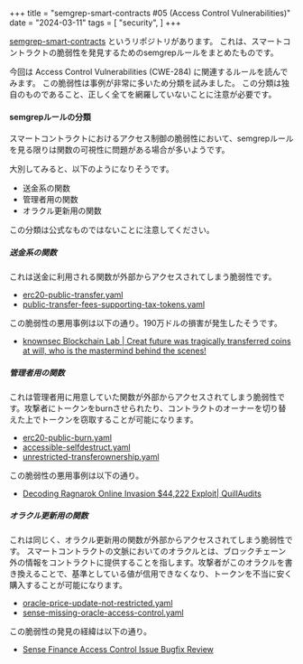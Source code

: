 +++
title = "semgrep-smart-contracts #05 (Access Control Vulnerabilities)"
date = "2024-03-11"
tags = [
    "security",
]
+++

[semgrep-smart-contracts](https://github.com/Raz0r/semgrep-smart-contracts) というリポジトリがあります。
これは、スマートコントラクトの脆弱性を発見するためのsemgrepルールをまとめたものです。

今回は Access Control Vulnerabilities (CWE-284) に関連するルールを読んでみます。
この脆弱性は事例が非常に多いため分類を試みました。
この分類は独自のものであること、正しく全てを網羅していないことに注意が必要です。

#### semgrepルールの分類

スマートコントラクトにおけるアクセス制御の脆弱性において、semgrepルールを見る限りは関数の可視性に問題がある場合が多いようです。

大別してみると、以下のようになりそうです。

- 送金系の関数
- 管理者用の関数
- オラクル更新用の関数

この分類は公式なものではないことに注意してください。

##### 送金系の関数

これは送金に利用される関数が外部からアクセスされてしまう脆弱性です。

- [erc20-public-transfer.yaml](https://github.com/Decurity/semgrep-smart-contracts/blob/fb57672c3dbee3fc1417e95034d80a7a62401c4c/solidity/security/erc20-public-transfer.yaml)
- [public-transfer-fees-supporting-tax-tokens.yaml](https://github.com/Decurity/semgrep-smart-contracts/blob/fb57672c3dbee3fc1417e95034d80a7a62401c4c/solidity/security/public-transfer-fees-supporting-tax-tokens.yaml)

この脆弱性の悪用事例は以下の通り。190万ドルの損害が発生したそうです。

- [knownsec Blockchain Lab | Creat future was tragically transferred coins at will, who is the mastermind behind the scenes!](https://medium.com/@Knownsec_Blockchain_Lab/creat-future-was-tragically-transferred-coins-at-will-who-is-the-mastermind-behind-the-scenes-8ad42a7af814)

##### 管理者用の関数

これは管理者用に用意していた関数が外部からアクセスされてしまう脆弱性です。攻撃者にトークンをburnさせられたり、コントラクトのオーナーを切り替えた上でトークンを窃取することが可能になります。

- [erc20-public-burn.yaml](https://github.com/Decurity/semgrep-smart-contracts/blob/fb57672c3dbee3fc1417e95034d80a7a62401c4c/solidity/security/erc20-public-burn.yaml)
- [accessible-selfdestruct.yaml](https://github.com/Decurity/semgrep-smart-contracts/blob/fb57672c3dbee3fc1417e95034d80a7a62401c4c/solidity/security/accessible-selfdestruct.yaml)
- [unrestricted-transferownership.yaml](https://github.com/Decurity/semgrep-smart-contracts/blob/fb57672c3dbee3fc1417e95034d80a7a62401c4c/solidity/security/unrestricted-transferownership.yaml)

この脆弱性の悪用事例は以下の通り。

- [Decoding Ragnarok Online Invasion $44,222 Exploit| QuillAudits](https://medium.com/quillhash/decoding-ragnarok-online-invasion-44k-exploit-quillaudits-261b7e23b55)

##### オラクル更新用の関数

これは同じく、オラクル更新用の関数が外部からアクセスされてしまう脆弱性です。
スマートコントラクトの文脈においてのオラクルとは、ブロックチェーン外の情報をコントラクトに提供することを指します。攻撃者がこのオラクルを書き換えることで、基準としている値が信用できなくなり、トークンを不当に安く購入することが可能になります。

- [oracle-price-update-not-restricted.yaml](https://github.com/Decurity/semgrep-smart-contracts/blob/fb57672c3dbee3fc1417e95034d80a7a62401c4c/solidity/security/oracle-price-update-not-restricted.yaml)
- [sense-missing-oracle-access-control.yaml](https://github.com/Decurity/semgrep-smart-contracts/blob/fb57672c3dbee3fc1417e95034d80a7a62401c4c/solidity/security/sense-missing-oracle-access-control.yaml)

この脆弱性の発見の経緯は以下の通り。

- [Sense Finance Access Control Issue Bugfix Review](https://medium.com/immunefi/sense-finance-access-control-issue-bugfix-review-32e0c806b1a0)